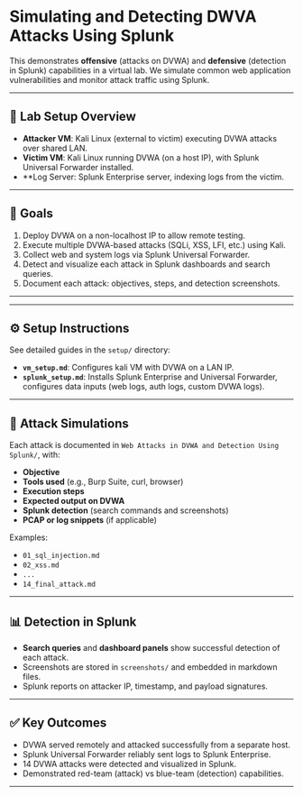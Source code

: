 # Simulating and Detecting DWVA Attacks Using Splunk

This demonstrates **offensive** (attacks on DVWA) and **defensive** (detection in Splunk) capabilities in a virtual lab. We simulate common web application vulnerabilities and monitor attack traffic using Splunk.

---

## 🧪 Lab Setup Overview

- **Attacker VM**: Kali Linux (external to victim) executing DVWA attacks over shared LAN.
- **Victim VM**:  Kali Linux running DVWA (on a host IP), with Splunk Universal Forwarder installed.
- **Log Server: Splunk Enterprise server, indexing logs from the victim.

---

## 🎯 Goals

1. Deploy DVWA on a non-localhost IP to allow remote testing.
2. Execute multiple DVWA-based attacks (SQLi, XSS, LFI, etc.) using Kali.
3. Collect web and system logs via Splunk Universal Forwarder.
4. Detect and visualize each attack in Splunk dashboards and search queries.
5. Document each attack: objectives, steps, and detection screenshots.

---

---

## ⚙️ Setup Instructions

See detailed guides in the `setup/` directory:
- **`vm_setup.md`**: Configures kali VM with DVWA on a LAN IP.
- **`splunk_setup.md`**: Installs Splunk Enterprise and Universal Forwarder, configures data inputs (web logs, auth logs, custom DVWA logs).

---

## 🚀 Attack Simulations

Each attack is documented in `Web Attacks in DVWA and Detection Using Splunk/`, with:

- **Objective**  
- **Tools used** (e.g., Burp Suite, curl, browser)
- **Execution steps**
- **Expected output on DVWA**
- **Splunk detection** (search commands and screenshots)
- **PCAP or log snippets** (if applicable)

Examples:
- `01_sql_injection.md`
- `02_xss.md`
- `...`
- `14_final_attack.md`

---

## 📊 Detection in Splunk

- **Search queries** and **dashboard panels** show successful detection of each attack.
- Screenshots are stored in `screenshots/` and embedded in markdown files.
- Splunk reports on attacker IP, timestamp, and payload signatures.

---

## ✅ Key Outcomes

- DVWA served remotely and attacked successfully from a separate host.
- Splunk Universal Forwarder reliably sent logs to Splunk Enterprise.
- 14 DVWA attacks were detected and visualized in Splunk.
- Demonstrated red-team (attack) vs blue-team (detection) capabilities.

---


